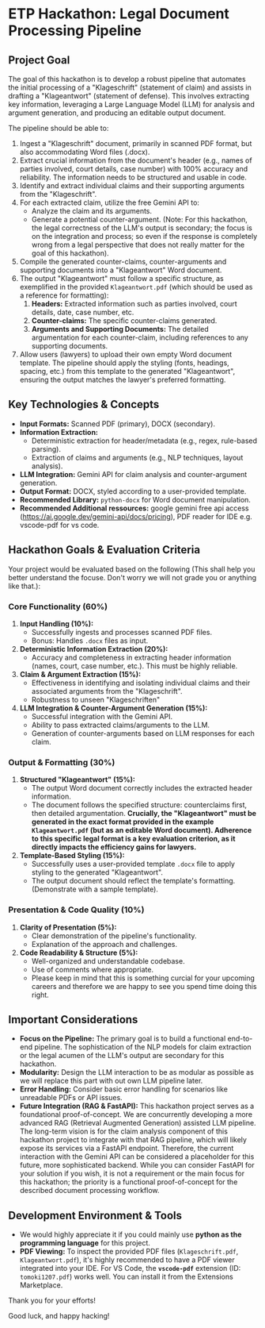 # ETP Hackathon: Legal Document Processing Pipeline

## Project Goal

The goal of this hackathon is to develop a robust pipeline that automates the initial processing of a "Klageschrift" (statement of claim) and assists in drafting a "Klageantwort" (statement of defense). This involves extracting key information, leveraging a Large Language Model (LLM) for analysis and argument generation, and producing an editable output document.

The pipeline should be able to:
1.  Ingest a "Klageschrift" document, primarily in scanned PDF format, but also accommodating Word files (.docx).
2.  Extract crucial information from the document's header (e.g., names of parties involved, court details, case number) with 100% accuracy and reliability. The information needs to be structured and usable in code.
3.  Identify and extract individual claims and their supporting arguments from the "Klageschrift".
4.  For each extracted claim, utilize the free Gemini API to:
    *   Analyze the claim and its arguments.
    *   Generate a potential counter-argument. (Note: For this hackathon, the legal correctness of the LLM's output is secondary; the focus is on the integration and process; so even if the response is completely wrong from a legal perspective that does not really matter for the goal of this hackathon).
5.  Compile the generated counter-claims, counter-arguments and supporting documents into a "Klageantwort" Word document.
6.  The output "Klageantwort" must follow a specific structure, as exemplified in the provided `Klageantwort.pdf` (which should be used as a reference for formatting):
    1.  **Headers:** Extracted information such as parties involved, court details, date, case number, etc.
    2.  **Counter-claims:** The specific counter-claims generated.
    3.  **Arguments and Supporting Documents:** The detailed argumentation for each counter-claim, including references to any supporting documents.
7.  Allow users (lawyers) to upload their own empty Word document template. The pipeline should apply the styling (fonts, headings, spacing, etc.) from this template to the generated "Klageantwort", ensuring the output matches the lawyer's preferred formatting.

## Key Technologies & Concepts

*   **Input Formats:** Scanned PDF (primary), DOCX (secondary).
*   **Information Extraction:**
    *   Deterministic extraction for header/metadata (e.g., regex, rule-based parsing).
    *   Extraction of claims and arguments (e.g., NLP techniques, layout analysis).
*   **LLM Integration:** Gemini API for claim analysis and counter-argument generation.
*   **Output Format:** DOCX, styled according to a user-provided template.
*   **Recommended Library:** `python-docx` for Word document manipulation.
*   **Recommended Additional ressources:** google gemini free api access (https://ai.google.dev/gemini-api/docs/pricing), PDF reader for IDE e.g. vscode-pdf for vs code.

## Hackathon Goals & Evaluation Criteria

Your project would be evaluated based on the following (This shall help you better understand the focuse. Don't worry we will not grade you or anything like that.):

### Core Functionality (60%)
1.  **Input Handling (10%):**
    *   Successfully ingests and processes scanned PDF files.
    *   Bonus: Handles `.docx` files as input.
2.  **Deterministic Information Extraction (20%):**
    *   Accuracy and completeness in extracting header information (names, court, case number, etc.). This must be highly reliable.
3.  **Claim & Argument Extraction (15%):**
    *   Effectiveness in identifying and isolating individual claims and their associated arguments from the "Klageschrift".
    *   Robustness to unseen "Klageschriften"
4.  **LLM Integration & Counter-Argument Generation (15%):**
    *   Successful integration with the Gemini API.
    *   Ability to pass extracted claims/arguments to the LLM.
    *   Generation of counter-arguments based on LLM responses for each claim.

### Output & Formatting (30%)
1.  **Structured "Klageantwort" (15%):**
    *   The output Word document correctly includes the extracted header information.
    *   The document follows the specified structure: counterclaims first, then detailed argumentation. **Crucially, the "Klageantwort" must be generated in the exact format provided in the example `Klageantwort.pdf` (but as an editable Word document). Adherence to this specific legal format is a key evaluation criterion, as it directly impacts the efficiency gains for lawyers.**
2.  **Template-Based Styling (15%):**
    *   Successfully uses a user-provided template `.docx` file to apply styling to the generated "Klageantwort".
    *   The output document should reflect the template's formatting. (Demonstrate with a sample template).

### Presentation & Code Quality (10%)
1.  **Clarity of Presentation (5%):**
    *   Clear demonstration of the pipeline's functionality.
    *   Explanation of the approach and challenges.
2.  **Code Readability & Structure (5%):**
    *   Well-organized and understandable codebase.
    *   Use of comments where appropriate.
    *   Please keep in mind that this is something curcial for your upcoming careers and therefore we are happy to see you spend time doing this right.

## Important Considerations

*   **Focus on the Pipeline:** The primary goal is to build a functional end-to-end pipeline. The sophistication of the NLP models for claim extraction or the legal acumen of the LLM's output are secondary for this hackathon.
*   **Modularity:** Design the LLM interaction to be as modular as possible as we will replace this part with out own LLM pipeline later.
*   **Error Handling:** Consider basic error handling for scenarios like unreadable PDFs or API issues.
*   **Future Integration (RAG & FastAPI):** This hackathon project serves as a foundational proof-of-concept. We are concurrently developing a more advanced RAG (Retrieval Augmented Generation) assisted LLM pipeline. The long-term vision is for the claim analysis component of this hackathon project to integrate with that RAG pipeline, which will likely expose its services via a FastAPI endpoint. Therefore, the current interaction with the Gemini API can be considered a placeholder for this future, more sophisticated backend. While you can consider FastAPI for your solution if you wish, it is not a requirement or the main focus for this hackathon; the priority is a functional proof-of-concept for the described document processing workflow.

## Development Environment & Tools

*   We would highly appreciate it if you could mainly use **python as the programming language** for this project.
*   **PDF Viewing:** To inspect the provided PDF files (`Klageschrift.pdf`, `Klageantwort.pdf`), it's highly recommended to have a PDF viewer integrated into your IDE. For VS Code, the **`vscode-pdf`** extension (ID: `tomoki1207.pdf`) works well. You can install it from the Extensions Marketplace.

Thank you for your efforts!

Good luck, and happy hacking!
